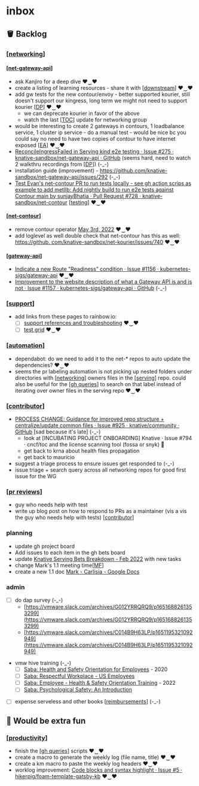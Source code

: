 # inbox

## 🪣 Backlog

### [[networking]]

#### [[net-gateway-api]]
- ask Kanjiro for a deep dive ♥‿♥
- create a listing of learning resources - share it with [[downstream]] ♥‿♥
- add gw tests for the new contour/envoy - better supported kourier, still doesn't support our kingress, long term we might not need to support kourier [[DP]] ♥‿♥
  - we can deprecate kourier in favor of the above
  - watch the last [[TOC]] update for networking group
- would be interesting to create 2 gateways in contours, 1 loadbalance service, 1 cluster ip service - do a manual test - would be nice bc you could say no need to have two copies of contour to have internet exposed [[EA]] ♥‿♥
- [ReconcileIngressFailed in Serving kind e2e testing · Issue #275 · knative-sandbox/net-gateway-api · GitHub](https://github.com/knative-sandbox/net-gateway-api/issues/275) (seems hard, need to watch 2 walkthru recordings from [[DP]]) (-_-)
- installation guide (improvement) - https://github.com/knative-sandbox/net-gateway-api/issues/292 (-_-)
- [Test Evan's net-contour PR to run tests locally - see gh action scrips as example to add metllb: Add nightly build to run e2e tests against Contour main by sunjayBhatia · Pull Request #728 · knative-sandbox/net-contour](https://github.com/knative-sandbox/net-contour/pull/728/files) [[testing]] ♥‿♥

#### [[net-contour]]
- remove contour operator [May 3rd, 2022](https://www.amplenote.com/notes/5ec5a698-cb15-11ec-8957-a6b52dd98539) ♥‿♥
- add loglevel as well double check that net-contour has this as well: [https://github. com/knative-sandbox/net-kourier/issues/740](https://github.com/knative-sandbox/net-kourier/issues/740) ♥‿♥

#### [[gateway-api]]
- [Indicate a new Route "Readiness" condition · Issue #1156 · kubernetes-sigs/gateway-api](https://github.com/kubernetes-sigs/gateway-api/issues/1156) ♥‿♥
- [Improvement to the website description of what a Gateway API is and is not · Issue #1157 · kubernetes-sigs/gateway-api · GitHub](https://github.com/kubernetes-sigs/gateway-api/issues/1157) (-_-)

### [[support]]
- add links from these pages to rainbow.io:
  - [ ] [support references and troubleshooting](https://www.amplenote.com/notes/ad25a434-8ff9-11ec-a4cd-0ac1ffe50cf3?tag=support) ♥‿♥
  - [ ] [test grid](https://www.amplenote.com/notes/d2bc5198-8fae-11ec-927c-0ac1ffe50cf3?tag=support) ♥‿♥

### [[automation]]
- dependabot: do we need to add it to the net-* repos to auto update the dependencies? ♥‿♥
- seems the pr labeling automation is not picking up nested folders under directories with [[networking]] owners files in the [[serving]] repo. could also be useful for the [[gh queries]] to search on that label instead of iterating over owner files in the serving repo ♥‿♥

### [[contributor]]
- [PROCESS CHANGE: Guidance for improved repo structure + centralize/update common files · Issue #925 · knative/community · GitHub](https://github.com/knative/community/issues/925) [sad because it's late] (-_-)
  - look at [INCUBATING PROJECT ONBOARDING] Knative · Issue #794 · cncf/toc and the license scanning tool (fossa or snyk) 🥱
  - get back to krna about health files propagation
  - get back to mauricio
- suggest a triage process to ensure issues get responded to (-_-)
- issue triage + search query across all networking repos for good first issue for the WG

### [[pr reviews]]
- guy who needs help with test
- write up blog post on how to respond to PRs as a maintainer (vis a vis the guy who needs help with tests) [[contributor]]

### planning
- update gh project board
- Add issues to each item in the gh bets board
- update [Knative Serving Bets Breakdown - Feb 2022](https://github.com/orgs/vmware-tanzu/projects/37/views/1) with new tasks
- change Mark's 1.1 meeting time[[MF]]
- create a new 1.1 doc [Mark - Carlisia - Google Docs](https://docs.google.com/document/d/1CUtNJEQB5ncyQPwzSvRnkEoHnj0YXHv31k6ccr425ZE/edit#heading=h.f3rr838kod4r)

### admin
- [ ] do dap survey (-_-)
  - [https://vmware.slack.com/archives/G012YRRQRQ9/p1651688261353299](https://vmware.slack.com/archives/G012YRRQRQ9/p1651688261353299)
  - [https://vmware.slack.com/archives/C014B9H63LP/p1651195321092949](https://vmware.slack.com/archives/C014B9H63LP/p1651195321092949)
- vmw hive training (-_-)
  - [ ] [Saba: Health and Safety Orientation for Employees](https://vmware.sabacloud.com/Saba/Web_spf/NA1PRD0121/app/shared;spf-url=common%2Flearningeventdetail%2Fcrtfy000000004358392%3Fcontext%3Duser&learnerId%3Demplo000000000948793&returnPage%3DMyLearning) - 2020
  - [ ] [Saba: Respectful Workplace - US Employees](https://vmware.sabacloud.com/Saba/Web_spf/NA1PRD0121/app/shared;spf-url=common%2Flearningeventdetail%2Fcrtfy000000004361812%3Fcontext%3Duser&learnerId%3Demplo000000000948793&returnPage%3DMyLearning)
  - [ ] [Saba: Employee - Health & Safety Orientation Training](https://vmware.sabacloud.com/Saba/Web_spf/NA1PRD0121/app/shared;spf-url=common%2Flearningeventdetail%2Fcrtfy000000004362149%3Fcontext%3Duser&learnerId%3Demplo000000000948793&returnPage%3DMyLearning) - 2022
  - [ ] [Saba: Psychological Safety: An Introduction](https://vmware.sabacloud.com/Saba/Web_spf/NA1PRD0121/app/shared;spf-url=common%2Fleclassdetail%2Fregdw000000006681925%3Fcontext%3Duser&learnerId%3Demplo000000000948793&returnPage%3DMyLearning)
- [ ] expense serveless and other books [[reimbursements]] (-_-)

## 💃 Would be extra fun
### [[productivity]]
- finish the [[gh queries]] scripts ♥‿♥
- create a macro to generate the weekly log (file name, title) ♥‿♥
- create a km macro to paste the weekly log headers ♥‿♥
- worklog improvement: [Code blocks and syntax highlight · Issue #5 · hikerpig/foam-template-gatsby-kb](https://github.com/hikerpig/foam-template-gatsby-kb/issues/5) ♥‿♥


[//begin]: # "Autogenerated link references for markdown compatibility"
[networking]: networking "networking"
[net-gateway-api]: notes/net-gateway-api "net-gateway-api"
[downstream]: downstream "downstream"
[DP]: notes/DP "DP"
[TOC]: notes/TOC "TOC"
[EA]: notes/EA "EA"
[DP]: notes/DP "DP"
[testing]: testing "testing"
[net-contour]: notes/net-contour "net-contour"
[gateway-api]: gateway-api "gateway-api"
[support]: support "support"
[automation]: automation "automation"
[networking]: networking "networking"
[serving]: notes/serving "serving"
[gh queries]: <notes/gh queries> "gh queries"
[contributor]: contributor "contributor"
[pr reviews]: <pr reviews> "pr reviews"
[contributor]: contributor "contributor"
[MF]: notes/MF "MF"
[reimbursements]: notes/reimbursements "reimbursements"
[productivity]: productivity "productivity"
[gh queries]: <notes/gh queries> "gh queries"
[//end]: # "Autogenerated link references"